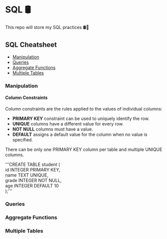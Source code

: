 # SQL 🛢
This repo will store my SQL practices 🛢🔗

## SQL Cheatsheet

- [Manipulation](#manipulation)
- [Queries](#queries)
- [Aggregate Functions](#aggregate-functions)
- [Multiple Tables](#multiple-tables)

### Manipulation

#### Column Constraints
Column constraints are the rules applied to the values of individual columns:

- **PRIMARY KEY** constraint can be used to uniquely identify the row.
- **UNIQUE** columns have a different value for every row.
- **NOT NULL** columns must have a value.
- **DEFAULT** assigns a default value for the column when no value is specified.

There can be only one PRIMARY KEY column per table and multiple UNIQUE columns.

'''CREATE TABLE student ( <br>
 id INTEGER PRIMARY KEY, <br>
 name TEXT UNIQUE, <br>
 grade INTEGER NOT NULL, <br>
 age INTEGER DEFAULT 10 <br>
 );'''


### Queries

### Aggregate Functions

### Multiple Tables
